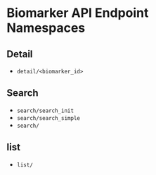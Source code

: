 # Biomarker API Endpoint Namespaces

## Detail

- `detail/<biomarker_id>`

## Search

- `search/search_init`
- `search/search_simple`
- `search/`

## list

- `list/`
